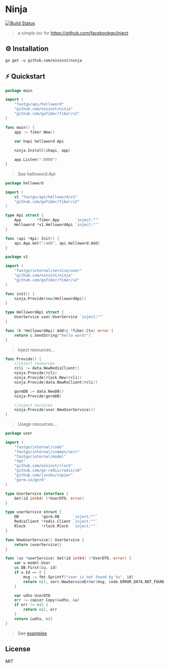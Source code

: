 # Ninja

[![Build Status](https://travis-ci.org/ivpusic/grpool.svg?branch=master)](https://github.com/infinitasx/easi-go-aws)

> a simple ioc for https://github.com/facebookgo/inject

## ⚙ Installation

```text
go get -u github.com/eininst/ninja
```

## ⚡ Quickstart

```go
package main

import (
	"fastgo/api/helloword"
	"github.com/eininst/ninja"
	"github.com/gofiber/fiber/v2"
)

func main() {
    app := fiber.New()

    var hapi helloword.Api
	
    ninja.Install(&hapi, app)

    app.Listen(":8080")
}
```

> See helloword.Api

```go
package helloword

import (
    v1 "fastgo/api/helloword/v1"
    "github.com/gofiber/fiber/v2"
)

type Api struct {
    App       *fiber.App       `inject:""`
    Helloword *v1.HellowordApi `inject:""`
}

func (api *Api) Init() {
    api.App.Get("/add", api.Helloword.Add)
}
```

```go
package v1

import (
    "fastgo/internal/service/user"
    "github.com/eininst/ninja"
    "github.com/gofiber/fiber/v2"
)

func init() {
    ninja.Provide(new(HellowordApi))
}

type HellowordApi struct {
    UserService user.UserService `inject:""`
}

func (h *HellowordApi) Add(c *fiber.Ctx) error {
    return c.SendString("hello word!")
}
```

> Inject resources...
```go
func Provide() {
    //inject resources
    rcli := data.NewRedisClient()
    ninja.Provide(rcli)
    ninja.Provide(rlock.New(rcli))
    ninja.Provide(data.NewRsClient(rcli))

    gormDB := data.NewDB()
    ninja.Provide(gormDB)

    //inject services
    ninja.Provide(user.NewUserService())
}
```

> Usage resources...
```go
package user

import (
    "fastgo/internal/code"
    "fastgo/internal/common/serr"
    "fastgo/internal/model"
    "fmt"
    "github.com/eininst/rlock"
    "github.com/go-redis/redis/v8"
    "github.com/jinzhu/copier"
    "gorm.io/gorm"
)

type UserService interface {
    Get(id int64) (*UserDTO, error)
}

type userService struct {
    DB          *gorm.DB      `inject:""`
    RedisClient *redis.Client `inject:""`
    Rlock       *rlock.Rlock  `inject:""`
}

func NewUserService() UserService {
    return &userService{}
}

func (us *userService) Get(id int64) (*UserDTO, error) {
    var u model.User
    us.DB.First(&u, id)
    if u.Id == 0 {
        msg := fmt.Sprintf("user is not found by %v", id)
        return nil, serr.NewServiceError(msg, code.ERROR_DATA_NOT_FOUND)
    }

    var udto UserDTO
    err := copier.Copy(&udto, &u)
    if err != nil {
        return nil, err
    }
    return &udto, nil
}

```


> See [examples](https://github.com/eininst/fastgo)

## License

*MIT*